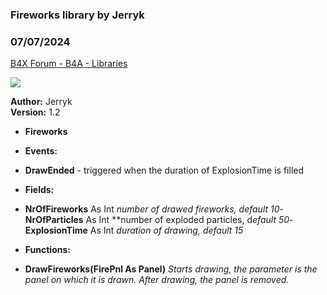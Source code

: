 ### Fireworks library by Jerryk
### 07/07/2024
[B4X Forum - B4A - Libraries](https://www.b4x.com/android/forum/threads/161994/)

![](https://www.b4x.com/android/forum/attachments/155279)  
  
  
**Author:** Jerryk  
**Version:** 1.2  

- **Fireworks**

- **Events:**

- **DrawEnded** - triggered when the duration of ExplosionTime is filled

- **Fields:**

- **NrOfFireworks** As Int
*number of drawed fireworks, default 10*- **NrOfParticles** As Int
**number of exploded particles, d*efault 50*- **ExplosionTime**  As Int
*duration of drawing, default 15*
- **Functions:**

- **DrawFireworks(**FirePnl As Panel**)**
*Starts drawing, the parameter is the panel on which it is drawn. After drawing, the panel is removed.*